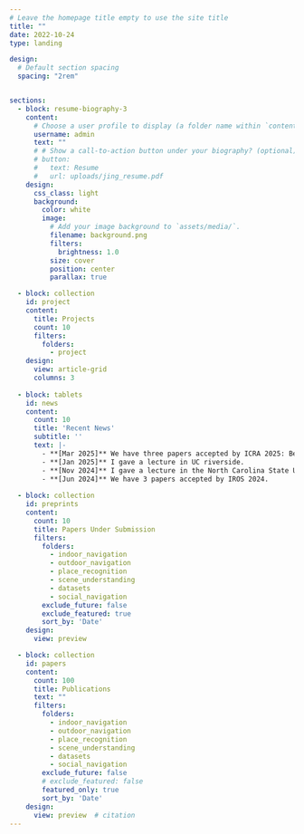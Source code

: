 ```yaml
---
# Leave the homepage title empty to use the site title
title: ""
date: 2022-10-24
type: landing

design:
  # Default section spacing
  spacing: "2rem"


sections:
  - block: resume-biography-3
    content:
      # Choose a user profile to display (a folder name within `content/authors/`)
      username: admin
      text: ""
      # # Show a call-to-action button under your biography? (optional)
      # button:
      #   text: Resume
      #   url: uploads/jing_resume.pdf
    design:
      css_class: light
      background:
        color: white
        image:
          # Add your image background to `assets/media/`.
          filename: background.png
          filters:
            brightness: 1.0
          size: cover
          position: center
          parallax: true

  - block: collection
    id: project
    content:
      title: Projects
      count: 10
      filters:
        folders:
          - project
    design:
      view: article-grid
      columns: 3
      
  - block: tablets
    id: news
    content:
      count: 10
      title: 'Recent News'
      subtitle: ''
      text: |-
        - **[Mar 2025]** We have three papers accepted by ICRA 2025: BehAV, VLM-Social-Nav and GND.
        - **[Jan 2025]** I gave a lecture in UC riverside.
        - **[Nov 2024]** I gave a lecture in the North Carolina State University.
        - **[Jun 2024]** We have 3 papers accepted by IROS 2024.
        
  - block: collection
    id: preprints
    content:
      count: 10
      title: Papers Under Submission
      filters:
        folders:
          - indoor_navigation
          - outdoor_navigation
          - place_recognition
          - scene_understanding
          - datasets
          - social_navigation
        exclude_future: false
        exclude_featured: true
        sort_by: 'Date'
    design:
      view: preview

  - block: collection
    id: papers
    content:
      count: 100
      title: Publications
      text: ""
      filters:
        folders:
          - indoor_navigation
          - outdoor_navigation
          - place_recognition
          - scene_understanding
          - datasets
          - social_navigation
        exclude_future: false
        # exclude_featured: false
        featured_only: true
        sort_by: 'Date'
    design:
      view: preview  # citation
---
```


